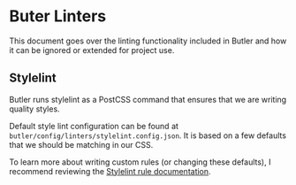 # Buter Linters
This document goes over the linting functionality included in Butler and how it can be ignored or extended for project use.

## Stylelint
Butler runs stylelint as a PostCSS command that ensures that we are writing quality styles. 

Default style lint configuration can be found at `butler/config/linters/stylelint.config.json`. It is based on a few defaults that we should be matching in our CSS. 
 
To learn more about writing custom rules (or changing these defaults), I recommend reviewing the [Stylelint rule documentation](https://github.com/stylelint/stylelint/blob/master/docs/user-guide/rules.md).